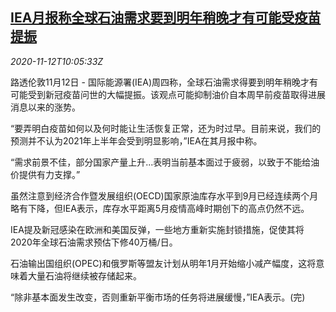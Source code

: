 <!--1605176597000-->
[IEA月报称全球石油需求要到明年稍晚才有可能受疫苗提振](https://cn.reuters.com/article/iea-global-oil-demand-covid-1112-idCNKBS27S1BS)
------

<div><i>2020-11-12T10:05:33Z</i></div><p>路透伦敦11月12日 - 国际能源署(IEA)周四称，全球石油需求得要到明年稍晚才有可能受到新冠疫苗问世的大幅提振。该观点可能抑制油价自本周早前疫苗取得进展消息以来的涨势。</p><p>“要弄明白疫苗如何以及何时能让生活恢复正常，还为时过早。目前来说，我们的预测并不认为2021年上半年会受到明显影响，”IEA在其月报中称。</p><p>“需求前景不佳，部分国家产量上升...表明当前基本面过于疲弱，以致于不能给油价提供有力支撑。”</p><p>虽然注意到经济合作暨发展组织(OECD)国家原油库存水平到9月已经连续两个月略有下降，但IEA表示，库存水平距离5月疫情高峰时期创下的高点仍然不远。</p><p>IEA提及新冠感染在欧洲和美国反弹，一些地方重新实施封锁措施，促使其将2020年全球石油需求预估下修40万桶/日。</p><p>石油输出国组织(OPEC)和俄罗斯等盟友计划从明年1月开始缩小减产幅度，这将意味着大量石油将继续被存储起来。</p><p>“除非基本面发生改变，否则重新平衡市场的任务将进展缓慢，”IEA表示。(完)</p>
